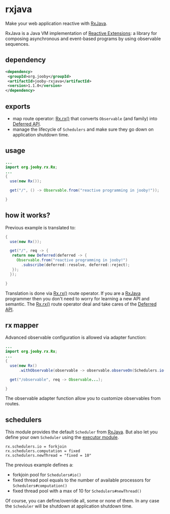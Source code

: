 # rxjava

Make your web application reactive with <a href="https://github.com/ReactiveX/RxJava">RxJava</a>.

RxJava is a Java VM implementation of <a href="http://reactivex.io">Reactive Extensions</a>: a library for composing asynchronous and event-based programs by using observable sequences.

## dependency

```xml
<dependency>
 <groupId>org.jooby</groupId>
 <artifactId>jooby-rxjava</artifactId>
 <version>1.1.0</version>
</dependency>
```

## exports

* map route operator: [Rx.rx()](/apidocs/org/jooby/rx/Rx.html#rx--) that converts ```Observable``` (and family) into [Deferred API](/apidocs/org/jooby/Deferred.html).
* manage the lifecycle of ```Schedulers``` and make sure they go down on application shutdown time.

## usage

```java
...
import org.jooby.rx.Rx;
...
{
  use(new Rx());

  get("/", () -> Observable.from("reactive programming in jooby!"));

}
```

## how it works?

Previous example is translated to:

```java
{
  use(new Rx());

  get("/", req -> {
   return new Deferred(deferred -> {
     Observable.from("reactive programming in jooby!")
       .subscribe(deferred::resolve, deferred::reject);
   });
  });

}
```

Translation is done via [Rx.rx()](/apidocs/org/jooby/rx/Rx.html#rx--) route operator. If you are a <a href="https://github.com/ReactiveX/RxJava">RxJava</a> programmer then you don't need to worry for learning a new API and semantic. The [Rx.rx()](/apidocs/org/jooby/rx/Rx.html#rx--) route operator deal and take cares of the [Deferred API](/apidocs/org/jooby/Deferred.html).

## rx mapper

Advanced observable configuration is allowed via adapter function:

```java
...
import org.jooby.rx.Rx;
...
{
  use(new Rx()
      .withObservable(observable -> observable.observeOn(Schedulers.io())));

  get("/observable", req -> Observable...);

}
```

The observable adapter function allow you to customize observables from routes.

## schedulers

This module provides the default ```Scheduler``` from <a href="https://github.com/ReactiveX/RxJava">RxJava</a>. But also let you define your own ```Scheduler``` using the [executor module](/doc/executor).

```
rx.schedulers.io = forkjoin
rx.schedulers.computation = fixed
rx.schedulers.newThread = "fixed = 10"
```

The previous example defines a:

* forkjoin pool for ```Schedulers#io()``` 
* fixed thread pool equals to the number of available processors for ```Schedulers#computation()```
* fixed thread pool with a max of 10 for ```Schedulers#newThread()```

Of course, you can define/override all, some or none of them. In any case the ```Scheduler``` will be shutdown at application shutdown time.
